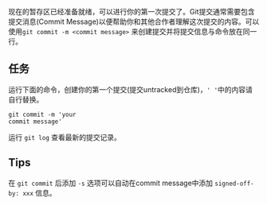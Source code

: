现在的暂存区已经准备就绪，可以进行你的第一次提交了。Git提交通常需要包含提交消息(Commit Message)以便帮助你和其他合作者理解这次提交的内容。可以使用`git commit -m <commit message>` 来创建提交并将提交信息与命令放在同一行。

## 任务

运行下面的命令，创建你的第一个提交(提交untracked到仓库)，`' '`中的内容请自行替换。

<code exec="git commit -m 'your commit message'">git commit -m 'your commit message'</code>

运行 <code exec="git log">git log</code> 查看最新的提交记录。

## Tips

在 `git commit` 后添加 `-s` 选项可以自动在commit message中添加 `signed-off-by: xxx` 信息。
